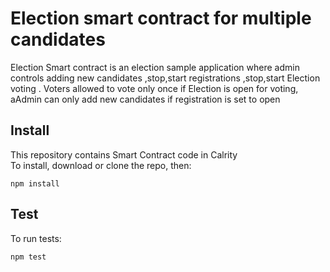 # Election smart contract for multiple candidates

Election Smart contract is an election sample application where admin controls adding new candidates ,stop,start registrations ,stop,start Election voting .
Voters allowed to vote only once if Election is open for voting,
aAdmin can only add new candidates if registration is set to open

## Install

This repository contains Smart Contract code in Calrity  
To install, download or clone the repo, then:

`npm install`

## Test

To run tests:

`npm test`

